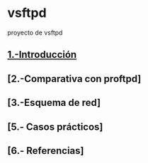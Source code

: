 # vsftpd
proyecto de vsftpd
## [1.-Introducción]()
## [2.-Comparativa con proftpd]
## [3.-Esquema de red]
## [5.- Casos prácticos]
## [6.- Referencias]
